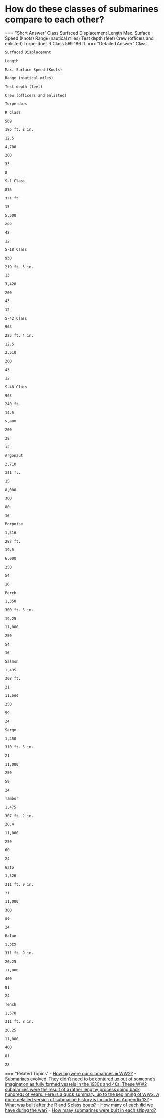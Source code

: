 # How do these classes of submarines compare to each other?

=== "Short Answer"
    Class Surfaced Displacement Length Max. Surface Speed (Knots) Range (nautical miles) Test depth (feet) Crew (officers and enlisted) Torpe-does R Class 569 186 ft.
=== "Detailed Answer"
    Class
    
    Surfaced Displacement
    
    Length
    
    Max. Surface Speed (Knots)
    
    Range (nautical miles)
    
    Test depth (feet)
    
    Crew (officers and enlisted)
    
    Torpe-does
    
    R Class
    
    569
    
    186 ft. 2 in.
    
    12.5
    
    4,700
    
    200
    
    33
    
    8
    
    S-1 Class
    
    876
    
    231 ft.
    
    15
    
    5,500
    
    200
    
    42
    
    12
    
    S-18 Class
    
    930
    
    219 ft. 3 in.
    
    13
    
    3,420
    
    200
    
    43
    
    12
    
    S-42 Class
    
    963
    
    225 ft. 4 in.
    
    12.5
    
    2,510
    
    200
    
    43
    
    12
    
    S-48 Class
    
    903
    
    240 ft.
    
    14.5
    
    5,000
    
    200
    
    38
    
    12
    
    Argonaut
    
    2,710
    
    381 ft.
    
    15
    
    8,000
    
    300
    
    80
    
    16
    
    Porpoise
    
    1,316
    
    287 ft.
    
    19.5
    
    6,000
    
    250
    
    54
    
    16
    
    Perch
    
    1,350
    
    300 ft. 6 in.
    
    19.25
    
    11,000
    
    250
    
    54
    
    16
    
    Salmon
    
    1,435
    
    308 ft.
    
    21
    
    11,000
    
    250
    
    59
    
    24
    
    Sargo
    
    1,450
    
    310 ft. 6 in.
    
    21
    
    11,000
    
    250
    
    59
    
    24
    
    Tambor
    
    1,475
    
    307 ft. 2 in.
    
    20.4
    
    11,000
    
    250
    
    60
    
    24
    
    Gato
    
    1,526
    
    311 ft. 9 in.
    
    21
    
    11,000
    
    300
    
    80
    
    24
    
    Balao
    
    1,525
    
    311 ft. 9 in.
    
    20.25
    
    11,000
    
    400
    
    81
    
    24
    
    Tench
    
    1,570
    
    311 ft. 8 in.
    
    20.25
    
    11,000
    
    400
    
    81
    
    28
=== "Related Topics"
    - [How big were our submarines in WW2?](how-big-were-our-submarines-in-ww2.md)
    - [Submarines evolved.  They didn’t need to be conjured up out of someone’s imagination as fully formed vessels in the 1930s and 40s.  These WW2 submarines were the result of a rather lengthy process going back hundreds of years.  Here is a quick summary, up to the beginning of WW2.  A more detailed version of submarine history is included as Appendix 13?](submarines-evolved-they-didnt-need-to-be-conjured-up-out-of-someones-imagination-as-fully.md)
    - [What was built after the R and S class boats?](what-was-built-after-the-r-and-s-class-boats.md)
    - [How many of each did we have during the war?](how-many-of-each-did-we-have-during-the-war.md)
    - [How many submarines were built in each shipyard?](how-many-submarines-were-built-in-each-shipyard.md)
